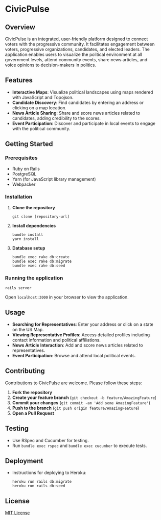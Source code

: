 # CivicPulse

## Overview
CivicPulse is an integrated, user-friendly platform designed to connect voters with the progressive community. It facilitates engagement between voters, progressive organizations, candidates, and elected leaders. The application enables users to visualize the political environment at all government levels, attend community events, share news articles, and voice opinions to decision-makers in politics.

## Features
- **Interactive Maps**: Visualize political landscapes using maps rendered with JavaScript and Topojson.
- **Candidate Discovery**: Find candidates by entering an address or clicking on a map location.
- **News Article Sharing**: Share and score news articles related to candidates, adding credibility to the scores.
- **Event Participation**: Discover and participate in local events to engage with the political community.

## Getting Started
### Prerequisites
- Ruby on Rails
- PostgreSQL
- Yarn (for JavaScript library management)
- Webpacker

### Installation
1. **Clone the repository**
   ```
   git clone [repository-url]
   ```
2. **Install dependencies**
   ```
   bundle install
   yarn install
   ```
3. **Database setup**
   ```
   bundle exec rake db:create
   bundle exec rake db:migrate
   bundle exec rake db:seed
   ```

### Running the application
```
rails server
```
Open `localhost:3000` in your browser to view the application.

## Usage
- **Searching for Representatives**: Enter your address or click on a state on the US Map.
- **Viewing Representative Profiles**: Access detailed profiles including contact information and political affiliations.
- **News Article Interaction**: Add and score news articles related to representatives.
- **Event Participation**: Browse and attend local political events.

## Contributing
Contributions to CivicPulse are welcome. Please follow these steps:
1. **Fork the repository**
2. **Create your feature branch** (`git checkout -b feature/AmazingFeature`)
3. **Commit your changes** (`git commit -am 'Add some AmazingFeature'`)
4. **Push to the branch** (`git push origin feature/AmazingFeature`)
5. **Open a Pull Request**

## Testing
- Use RSpec and Cucumber for testing.
- Run `bundle exec rspec` and `bundle exec cucumber` to execute tests.

## Deployment
- Instructions for deploying to Heroku:
  ```
  heroku run rails db:migrate
  heroku run rails db:seed
  ```

## License
[MIT License](LICENSE.txt)
